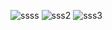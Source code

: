 ![ssss](https://github.com/Rishiv1000/CRUD-APP-/assets/114014651/dd0cc9c4-1873-4170-94c0-4d955585762c)
![sss2](https://github.com/Rishiv1000/CRUD-APP-/assets/114014651/1b8d91ab-8b29-421a-a778-a9c2ee3c1616)
![sss3](https://github.com/Rishiv1000/CRUD-APP-/assets/114014651/aabd92d7-0cb3-41d8-80f3-4cb04b23b2ca)
